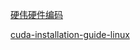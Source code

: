 [硬伟硬件编码](https://developer.nvidia.com/zh-cn/blog/new-video-creation-and-streaming-features-accelerated-by-the-nvidia-video-codec-sdk/)


[cuda-installation-guide-linux](https://docs.nvidia.com/cuda/cuda-installation-guide-linux)